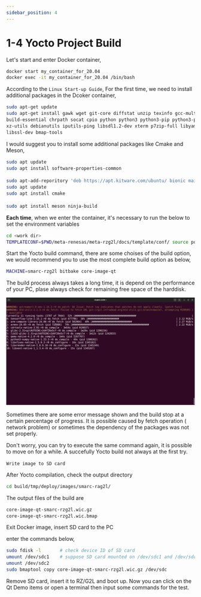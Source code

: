 ```yaml
---
sidebar_position: 4
---
```


# 1-4 Yocto Project Build

Let's start and enter Docker container,

```bash
docker start my_container_for_20.04
docker exec -it my_container_for_20.04 /bin/bash
```

According to the ```Linux Start-up Guide```,
For the first time, we need to install additional packages
in the Dcoker container,

```bash
sudo apt-get update
sudo apt-get install gawk wget git-core diffstat unzip texinfo gcc-multilib \
build-essential chrpath socat cpio python python3 python3-pip python3-pexpect \
xz-utils debianutils iputils-ping libsdl1.2-dev xterm p7zip-full libyaml-dev \
libssl-dev bmap-tools
```

I would suggest you
to install some additional packages like Cmake and Meson,

```bash
sudo apt update
sudo apt install software-properties-common

sudo apt-add-reporitory 'deb https://apt.kitware.com/ubuntu/ bionic main'
sudo apt update
sudo apt install cmake

sudo apt install meson ninja-build
```

**Each time**, when we enter the container,
it's necessary to run the below to set the environment variables

```bash
cd <work dir> 
TEMPLATECONF=$PWD/meta-renesas/meta-rzg2l/docs/template/conf/ source poky/oe-init-build-env build
```

Start the Yocto build command, there are some choises
of the build option, we would recommend you to use the
most complete build option as below,

```bash
MACHINE=smarc-rzg2l bitbake core-image-qt
```

The build process always takes a long time, it is depend
on the performance of your PC, plase always check for remaining
free space of the harddisk.

![Yocto_build](./image/Yocto_build.png)

Sometimes there are some error message shown and
the build stop at a certain percentage of progress.
It is possible caused by fetch operation ( network problem)
 or sometimes the dependency of the packages was not
 set properly.

 Don't worry, you can try to execute the same command again,
 it is possible to move on for a while. A succefully Yocto
 build not always at the first try.

`Write image to SD card`

After Yocto compilation, check the output directory

```bash
cd build/tmp/deploy/images/smarc-rag2l/
```

The output files of the build are

```bash
core-image-qt-smarc-rzg2l.wic.gz
core-image-qt-smarc-rzg2l.wic.bmap
```

Exit Docker image, insert SD card to the PC

enter the commands below,

```bash
sudo fdisk -l       # check device ID of SD card 
umount /dev/sdc1    # suppose SD card mounted on /dev/sdc1 and /dev/sdc2
umount /dev/sdc2
sudo bmaptool copy core-image-qt-smarc-rzg2l.wic.gz /dev/sdc
```

Remove SD card, insert it to RZ/G2L and boot up. Now you can click on the Qt Demo items or open a terminal
then input some commands for the test.
